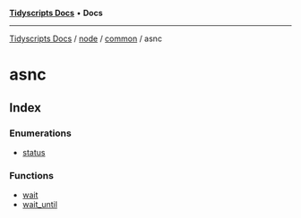[**Tidyscripts Docs**](../../../../../../README.md) • **Docs**

***

[Tidyscripts Docs](../../../../../../globals.md) / [node](../../../../README.md) / [common](../../README.md) / asnc

# asnc

## Index

### Enumerations

- [status](enumerations/status.md)

### Functions

- [wait](functions/wait.md)
- [wait\_until](functions/wait_until.md)
